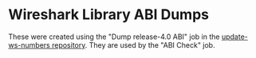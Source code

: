 # Wireshark Library ABI Dumps

These were created using the "Dump release-4.0 ABI" job in the
[update-ws-numbers repository](https://gitlab.com/geraldcombs/update-ws-numbers/-/blob/main/.gitlab-ci.yml).
They are used by the "ABI Check" job.
